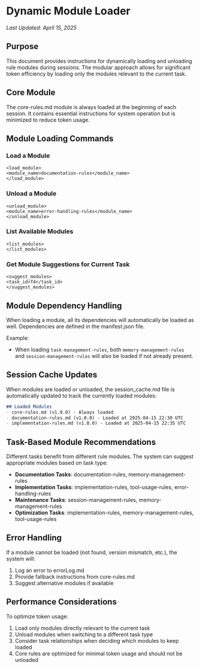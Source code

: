 # Dynamic Module Loader

*Last Updated: April 15, 2025*

## Purpose
This document provides instructions for dynamically loading and unloading rule modules during sessions. The modular approach allows for significant token efficiency by loading only the modules relevant to the current task.

## Core Module
The core-rules.md module is always loaded at the beginning of each session. It contains essential instructions for system operation but is minimized to reduce token usage.

## Module Loading Commands

### Load a Module
```
<load_module>
<module_name>documentation-rules</module_name>
</load_module>
```

### Unload a Module
```
<unload_module>
<module_name>error-handling-rules</module_name>
</unload_module>
```

### List Available Modules
```
<list_modules>
</list_modules>
```

### Get Module Suggestions for Current Task
```
<suggest_modules>
<task_id>T4</task_id>
</suggest_modules>
```

## Module Dependency Handling

When loading a module, all its dependencies will automatically be loaded as well. Dependencies are defined in the manifest.json file.

Example:
- When loading `task-management-rules`, both `memory-management-rules` and `session-management-rules` will also be loaded if not already present.

## Session Cache Updates

When modules are loaded or unloaded, the session_cache.md file is automatically updated to track the currently loaded modules:

```markdown
## Loaded Modules
- core-rules.md (v1.0.0) - Always loaded
- documentation-rules.md (v1.0.0) - Loaded at 2025-04-15 22:30 UTC
- implementation-rules.md (v1.0.0) - Loaded at 2025-04-15 22:35 UTC
```

## Task-Based Module Recommendations

Different tasks benefit from different rule modules. The system can suggest appropriate modules based on task type:

- **Documentation Tasks**: documentation-rules, memory-management-rules
- **Implementation Tasks**: implementation-rules, tool-usage-rules, error-handling-rules
- **Maintenance Tasks**: session-management-rules, memory-management-rules
- **Optimization Tasks**: implementation-rules, memory-management-rules, tool-usage-rules

## Error Handling

If a module cannot be loaded (not found, version mismatch, etc.), the system will:
1. Log an error to errorLog.md
2. Provide fallback instructions from core-rules.md
3. Suggest alternative modules if available

## Performance Considerations

To optimize token usage:
1. Load only modules directly relevant to the current task
2. Unload modules when switching to a different task type
3. Consider task relationships when deciding which modules to keep loaded
4. Core rules are optimized for minimal token usage and should not be unloaded
